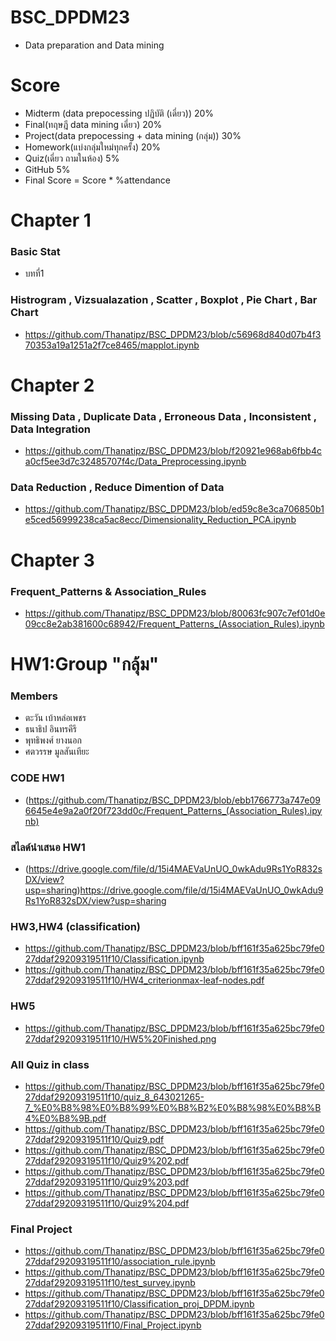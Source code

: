 # BSC_DPDM23
* Data preparation and Data mining
# Score

* Midterm (data prepocessing ปฏิบัติ (เดี่ยว)) 20%
* Final(ทฤษฎี data mining เดี่ยว) 20%
* Project(data prepocessing + data mining (กลุ่ม)) 30%
* Homework(แบ่งกลุ่มใหม่ทุกครั้ง) 20%
* Quiz(เดี่ยว ถามในห้อง) 5%
* GitHub 5%
* Final Score = Score * %attendance
  
# Chapter 1
### Basic Stat
* บทที่1
### Histrogram , Vizsualazation , Scatter , Boxplot , Pie Chart , Bar Chart
* https://github.com/Thanatipz/BSC_DPDM23/blob/c56968d840d07b4f370353a19a1251a2f7ce8465/mapplot.ipynb
# Chapter 2
### Missing Data , Duplicate Data , Erroneous Data , Inconsistent , Data Integration 
* https://github.com/Thanatipz/BSC_DPDM23/blob/f20921e968ab6fbb4ca0cf5ee3d7c32485707f4c/Data_Preprocessing.ipynb
### Data Reduction , Reduce Dimention of Data
* https://github.com/Thanatipz/BSC_DPDM23/blob/ed59c8e3ca706850b1e5ced56999238ca5ac8ecc/Dimensionality_Reduction_PCA.ipynb
# Chapter 3
### Frequent_Patterns & Association_Rules
* https://github.com/Thanatipz/BSC_DPDM23/blob/80063fc907c7ef01d0e09cc8e2ab381600c68942/Frequent_Patterns_(Association_Rules).ipynb
# HW1:Group "กลุ้ม"
### Members
* ตะวัน เบ้าหล่อเพชร
* ธนาธิป อินทรคีรี
* พุทธิพงศ์ ยางนอก
* ศตวรรษ มูลสันเทียะ
### CODE HW1
* (https://github.com/Thanatipz/BSC_DPDM23/blob/ebb1766773a747e096645e4e9a2a0f20f723dd0c/Frequent_Patterns_(Association_Rules).ipynb)
### สไลด์นำเสนอ HW1
* (https://drive.google.com/file/d/15i4MAEVaUnUO_0wkAdu9Rs1YoR832sDX/view?usp=sharing)https://drive.google.com/file/d/15i4MAEVaUnUO_0wkAdu9Rs1YoR832sDX/view?usp=sharing
###  HW3,HW4 (classification)
*  https://github.com/Thanatipz/BSC_DPDM23/blob/bff161f35a625bc79fe027ddaf29209319511f10/Classification.ipynb
*  https://github.com/Thanatipz/BSC_DPDM23/blob/bff161f35a625bc79fe027ddaf29209319511f10/HW4_criterionmax-leaf-nodes.pdf
###  HW5
*  https://github.com/Thanatipz/BSC_DPDM23/blob/bff161f35a625bc79fe027ddaf29209319511f10/HW5%20Finished.png
###  All Quiz in class
*  https://github.com/Thanatipz/BSC_DPDM23/blob/bff161f35a625bc79fe027ddaf29209319511f10/quiz_8_643021265-7_%E0%B8%98%E0%B8%99%E0%B8%B2%E0%B8%98%E0%B8%B4%E0%B8%9B.pdf
*  https://github.com/Thanatipz/BSC_DPDM23/blob/bff161f35a625bc79fe027ddaf29209319511f10/Quiz9.pdf
*  https://github.com/Thanatipz/BSC_DPDM23/blob/bff161f35a625bc79fe027ddaf29209319511f10/Quiz9%202.pdf
*  https://github.com/Thanatipz/BSC_DPDM23/blob/bff161f35a625bc79fe027ddaf29209319511f10/Quiz9%203.pdf
*  https://github.com/Thanatipz/BSC_DPDM23/blob/bff161f35a625bc79fe027ddaf29209319511f10/Quiz9%204.pdf
###  Final Project
*  https://github.com/Thanatipz/BSC_DPDM23/blob/bff161f35a625bc79fe027ddaf29209319511f10/association_rule.ipynb
*  https://github.com/Thanatipz/BSC_DPDM23/blob/bff161f35a625bc79fe027ddaf29209319511f10/test_survey.ipynb
*  https://github.com/Thanatipz/BSC_DPDM23/blob/bff161f35a625bc79fe027ddaf29209319511f10/Classification_proj_DPDM.ipynb
*  https://github.com/Thanatipz/BSC_DPDM23/blob/bff161f35a625bc79fe027ddaf29209319511f10/Final_Project.ipynb
